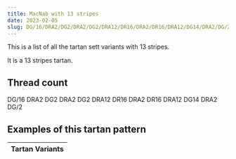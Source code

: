 ```yaml
---
title: MacNab with 13 stripes
date: 2023-02-05
slug: DG/16/DRA2/DG2/DRA2/DG2/DRA12/DR16/DRA2/DR16/DRA12/DG14/DRA2/DG/2
---
```

This is a list of all the tartan sett variants with 13 stripes.

It is a 13 stripes tartan.


## Thread count
DG/16 DRA2 DG2 DRA2 DG2 DRA12 DR16 DRA2 DR16 DRA12 DG14 DRA2 DG/2

## Examples of this tartan pattern

| Tartan Variants |
|---------------|
